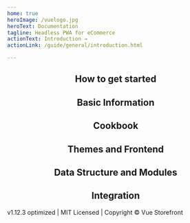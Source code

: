 ```yaml
---
home: true
heroImage: /vuelogo.jpg
heroText: Documentation
tagline: Headless PWA for eCommerce
actionText: Introduction →
actionLink: /guide/general/introduction.html

---
```

<style>
  .feature {
    margin: 0 auto;
    text-align: center;
  }
</style>
<div class="features"><div class="feature"><h2>How to get started</h2> <p></p></div><div class="feature"><h2>Basic Information</h2> <p></p></div><div class="feature"><h2>Cookbook</h2> <p></p></div><div class="feature"><h2>Themes and Frontend</h2> <p></p></div><div class="feature"><h2>Data Structure and Modules</h2> <p></p></div><div class="feature"><h2>Integration</h2> <p></p></div></div>









<div class="footer">
    v1.12.3 optimized |  MIT Licensed | Copyright © Vue Storefront
  </div>
